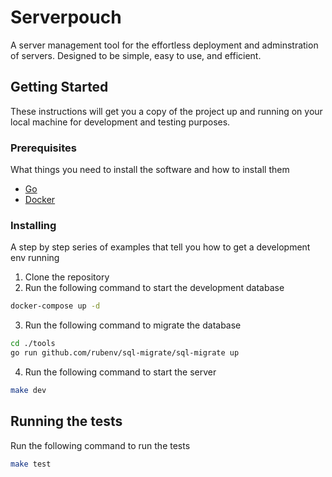 # Serverpouch
A server management tool for the effortless deployment and adminstration of servers. Designed to be simple, easy to use, and efficient.

## Getting Started

These instructions will get you a copy of the project up and running on your local machine for development and testing purposes. 

### Prerequisites

What things you need to install the software and how to install them

- [Go](https://go.dev/doc/install)
- [Docker](https://docs.docker.com/get-docker/)

### Installing

A step by step series of examples that tell you how to get a development env running

1. Clone the repository
2. Run the following command to start the development database
```bash
docker-compose up -d
```
3. Run the following command to migrate the database
```bash
cd ./tools
go run github.com/rubenv/sql-migrate/sql-migrate up
```
4. Run the following command to start the server
```bash
make dev
```

## Running the tests

Run the following command to run the tests
```bash
make test
```

